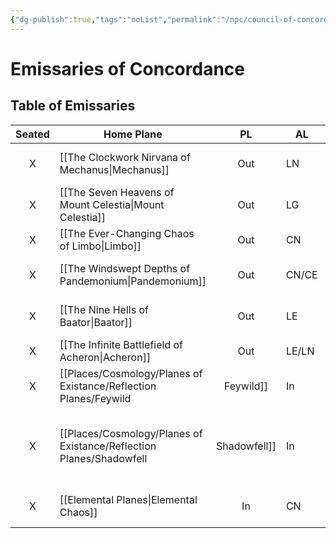 ```yaml
---
{"dg-publish":true,"tags":"noList","permalink":"/npc/council-of-concordance/council-of-concordance/","dgHomeLink":true,"dgPassFrontmatter":true}
---
```


# Emissaries of Concordance
 ## Table of Emissaries
 
 | Seated | Home Plane      | PL  | AL    | Typ               | Name                                                                        | Gift                  |
 |:------:| --------------- |:---:| ----- | ----------------- | --------------------------------------------------------------------------- | --------------------- |
 |   X    | [[The Clockwork Nirvana of Mechanus\|Mechanus]]        | Out | LN    | Emissary of Order | [[NPC/Council of Concordance/Omega Delta F Zwei|Omega Delta F Zwei]]                                                                    | -                     |
 |   X    | [[The Seven Heavens of Mount Celestia\|Mount Celestia]]  | Out | LG    | Planetar          | [[NPC/Council of Concordance/Sarandiel|Sarandiel]]                                                               | [[System Reference/Homebrew Options/Transformations/All/TR-Seraph|TR-Seraph]]         |
 |   X    | [[The Ever-Changing Chaos of Limbo\|Limbo]]           | Out | CN    | Githzarai         | [[NPC/Council of Concordance/Didaran|Didaran]]                                                                 | [[System Reference/Homebrew Options/Spelljamming Helm|Spelljamming Helm]] |
 |   X    | [[The Windswept Depths of Pandemonium\|Pandemonium]]     | Out | CN/CE | Bheur Hag         | [[NPC/Council of Concordance/Ursula Mortem|Ursula Mortem]]                                                           | [[System Reference/Homebrew Options/Transformations/All/TR-Lycanthrope|TR-Lycanthrope]]    |
 |   X    | [[The Nine Hells of Baator\|Baator]]          | Out | LE    | Ice Devil         | [[NPC/Council of Concordance/Ulrak Champion of Ice|Ulrak Champion of Ice]]                                                    | [[System Reference/Homebrew Options/Transformations/All/TR-Fiend|TR-Fiend]]          |
 |   X    | [[The Infinite Battlefield of Acheron\|Acheron]]         | Out | LE/LN | Ghost             | [[NPC/Council of Concordance/Karm|Karm]]                                                                    | [[System Reference/Homebrew Options/Transformations/All/TR-Specter|TR-Specter]]        |
 |   X    | [[Places/Cosmology/Planes of Existance/Reflection Planes/Feywild|Feywild]]         | In  | CN    | Eladrin           | [[NPC/Council of Concordance/Nasir Glynmoira|Nasir Glynmoira]]                                                         | [[System Reference/Homebrew Options/Transformations/All/TR-Fey|TR-Fey]]            |
 |   X    | [[Places/Cosmology/Planes of Existance/Reflection Planes/Shadowfell|Shadowfell]]      | In  | LE/LN | Vampire           | je suis la [[NPC/Council of Concordance/Comtesse Bérénice Valluy de la Maison des ombres de la nuit|Comtesse Bérénice Valluy de la Maison des ombres de la nuit]]. | [[System Reference/Homebrew Options/Transformations/All/TR-Vampire|TR-Vampire]]        |
 |   X    | [[Elemental Planes\|Elemental Chaos]] | In  | CN    | Genie             | [[NPC/Council of Concordance/Firmis|Firmis]] (E), [[NPC/Council of Concordance/Flurris|Flurris]] (A), [[NPC/Council of Concordance/Fervis|Fervis]] (F), [[NPC/Council of Concordance/Florius|Florius]] (W)            | [[System Reference/Homebrew Options/Transformations/All/TR-Primordial|TR-Primordial]]     |


